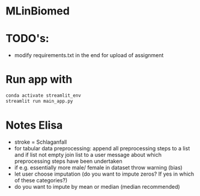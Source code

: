 # MLinBiomed

# TODO's:

- modify requirements.txt in the end for upload of assignment


# Run app with

```bash
conda activate streamlit_env
streamlit run main_app.py 
``` 


# Notes Elisa

- stroke = Schlaganfall
- for tabular data preprocessing: append all preprocessing steps to a list and if list not empty join list to a user message about which preprocessing steps have been undertaken
- if e.g. essentially more male/ female in dataset throw warning (bias)
- let user choose imputation (do you want to impute zeros? If yes in which of these categories?)
- do you want to impute by mean or median (median recommended)